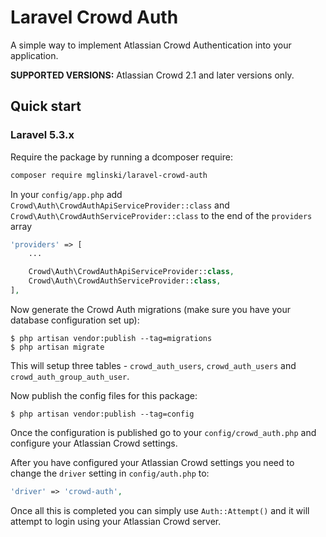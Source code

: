 Laravel Crowd Auth
==================

A simple way to implement Atlassian Crowd Authentication into your application.

**SUPPORTED VERSIONS:** Atlassian Crowd 2.1 and later versions only.

## Quick start

### Laravel 5.3.x

Require the package by running a dcomposer require:

```bash
composer require mglinski/laravel-crowd-auth
```

In your `config/app.php` add `Crowd\Auth\CrowdAuthApiServiceProvider::class` and `Crowd\Auth\CrowdAuthServiceProvider::class` to the end of the `providers` array

```php
'providers' => [
    ...

    Crowd\Auth\CrowdAuthApiServiceProvider::class,
    Crowd\Auth\CrowdAuthServiceProvider::class,
],
```

Now generate the Crowd Auth migrations (make sure you have your database configuration set up):

    $ php artisan vendor:publish --tag=migrations
    $ php artisan migrate

This will setup three tables - `crowd_auth_users`, `crowd_auth_users` and `crowd_auth_group_auth_user`.

Now publish the config files for this package:

    $ php artisan vendor:publish --tag=config

Once the configuration is published go to your `config/crowd_auth.php` and configure your Atlassian Crowd settings.

After you have configured your Atlassian Crowd settings you need to change the `driver` setting in `config/auth.php` to:

```php
'driver' => 'crowd-auth',
```

Once all this is completed you can simply use `Auth::Attempt()` and it will attempt to login using your Atlassian Crowd server.
